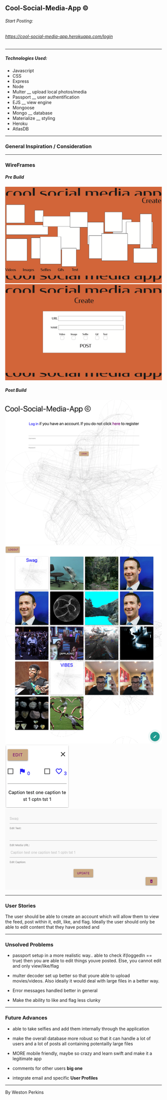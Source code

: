 

## Cool-Social-Media-App ©

###### Start Posting:
###### https://cool-social-media-app.herokuapp.com/login
---

##### Technologies Used: 
- Javascript
- CSS
- Express
- Node
- Multer __ upload local photos/media
- Passport __  user authentification
- EJS __ view engine
- Mongoose 
- Mongo __ database
- Materialize __ styling
- Heroku
- AtlasDB

--- 

### General Inspiration / Consideration 

<!-- There are plenty of social media apps avaliable at this time, they all seemingly offer different things to some degree but they all have a general concept of having a "page" that you currate and attempt 
 -->

---

### WireFrames 

##### Pre Build

![image](/public/uploads/wireframe_social.png)
![image](/public/uploads/wireframe_social_2.png)

##### Post Build

![image](/public/uploads/login.png)
![image](/public/uploads/app_screenshot.png)
![image](/public/uploads/cardshot.png)
![image](/public/uploads/editmodal.png)


---

### User Stories 

The user should be able to create an account which will allow them to view the feed, post within it, edit, like, and flag. Ideally the user should only be able to edit content that they have posted and



---

### Unsolved Problems

- passport setup in a more realistic way.. able to check if(loggedIn == true) then you are able to edit things youve posted. Else, you cannot edit and only view/like/flag

- multer decoder set up better so that youre able to upload movies/videos. Also ideally it would deal with large files in a better way. 

- Error messages handled better in general

- Make the ability to like and flag less clunky


---

### Future Advances 

- able to take selfies and add them internally through the application 

- make the overall database more robust so that it can handle a lot of users and a lot of posts all containing potentailly large files

- MORE mobile friendly, maybe so crazy and learn swift and make it a legitimate app

- comments for other users **big one**

- integrate email and specific **User Profiles**


---


By Weston Perkins 

